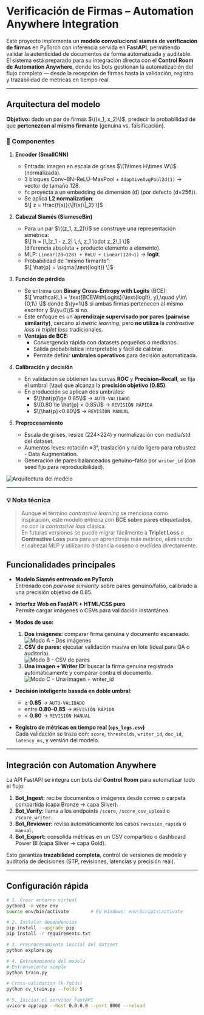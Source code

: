 # Verificación de Firmas – Automation Anywhere Integration

Este proyecto implementa un **modelo convolucional siamés de verificación de firmas** en PyTorch con inferencia servida en **FastAPI**, permitiendo validar la autenticidad de documentos de forma automatizada y auditable.  
El sistema está preparado para su integración directa con el **Control Room de Automation Anywhere**, donde los bots gestionan la automatización del flujo completo — desde la recepción de firmas hasta la validación, registro y trazabilidad de métricas en tiempo real.

---

## Arquitectura del modelo

**Objetivo:** dado un par de firmas $\((x_1, x_2)\)$, predecir la probabilidad de que **pertenezcan al mismo firmante** (genuina vs. falsificación).

### 🔹 Componentes

1. **Encoder (SmallCNN)**  
   - Entrada: imagen en escala de grises $\(1\times H\times W\)$ (normalizada).  
   - 3 bloques Conv–BN–ReLU–MaxPool + `AdaptiveAvgPool2d(1)` → vector de tamaño 128.  
   - `fc` proyecta a un embedding de dimensión \(d\) (por defecto \(d=256\)).  
   - Se aplica **L2 normalization**:  
     $\[
     z = \frac{f(x)}{\|f(x)\|_2}
     \]$

2. **Cabezal Siamés (SiameseBin)**  
   - Para un par $\((z_1, z_2)\)$ se construye una representación simétrica:  
     $\[
     h = [\,|z_1 - z_2| \,;\, z_1 \odot z_2\,]
     \]$  
     (diferencia absoluta + producto elemento a elemento).  
   - MLP: `Linear(2d→128) + ReLU + Linear(128→1)` → **logit**.  
   - Probabilidad de “mismo firmante”:  
     $\[
     \hat{p} = \sigma(\text{logit})
     \]$

3. **Función de pérdida**  
   - Se entrena con **Binary Cross-Entropy with Logits** (BCE):  
     $\[
     \mathcal{L} = \text{BCEWithLogits}(\text{logit}, y),\quad y\in\{0,1\}
     \]$
     donde $\(y=1\)$ si ambas firmas pertenecen al mismo escritor y $\(y=0\)$ si no.  
   - Este enfoque es un **aprendizaje supervisado por pares (pairwise similarity)**, cercano al *metric learning*, pero **no utiliza** la *contrastive loss* ni *triplet loss* tradicionales.  
   - **Ventajas de BCE:**  
     - Convergencia rápida con datasets pequeños o medianos.  
     - Salida probabilística interpretable y fácil de calibrar.  
     - Permite definir **umbrales operativos** para decisión automatizada.

4. **Calibración y decisión**
   - En validación se obtienen las curvas **ROC** y **Precision–Recall**, se fija el umbral \(\tau\) que alcanza la **precisión objetivo (0.85)**.  
   - En producción se aplican dos umbrales:  
     - $\(\hat{p}\ge 0.85\)$ → `AUTO-VALIDADO`  
     - $\(0.80 \le \hat{p} < 0.85\)$ → `REVISIÓN RÁPIDA`  
     - $\(\hat{p}<0.80\)$ → `REVISIÓN MANUAL`

5. **Preprocesamiento**
   - Escala de grises, resize (224×224) y normalización con media/std del dataset.  
   - Aumentos leves: rotación ±3°, traslación y ruido ligero para robustez - Data Augmentation.
   - Generación de pares balanceados genuino–falso por `writer_id` (con seed fijo para reproducibilidad).

![Arquitectura del modelo](imgs/model_arc.png)

---

### 💡 Nota técnica

> Aunque el término *contrastive learning* se menciona como inspiración, este modelo entrena con **BCE sobre pares etiquetados**, no con la *contrastive loss* clásica.  
> En futuras versiones se puede migrar fácilmente a **Triplet Loss** o **Contrastive Loss** pura para un aprendizaje más métrico, eliminando el cabezal MLP y utilizando distancia coseno o euclídea directamente.


## Funcionalidades principales

- **Modelo Siamés entrenado en PyTorch**  
  Entrenado con *pairwise similarity* sobre pares genuino/falso, calibrado a una precisión objetivo de 0.85.

- **Interfaz Web en FastAPI + HTML/CSS puro**  
  Permite cargar imágenes o CSVs para validación instantánea.

- **Modos de uso:**
  1. **Dos imágenes:** comparar firma genuina y documento escaneado.  
     ![Modo A - Dos imágenes](imgs/A_2_signatures.png)
  2. **CSV de pares:** ejecutar validación masiva en lote (ideal para QA o auditoría).  
     ![Modo B - CSV de pares](imgs/B_csv_signatures.png)
  3. **Una imagen + Writer ID:** buscar la firma genuina registrada automáticamente y comparar contra el documento.  
     ![Modo C - Una imagen + writer_id](imgs/C_1_signature.png)

- **Decisión inteligente basada en doble umbral:**  
  - ≥ **0.85** → `AUTO-VALIDADO`  
  - entre **0.80–0.85** → `REVISIÓN RÁPIDA`  
  - < **0.80** → `REVISIÓN MANUAL`

- **Registro de métricas en tiempo real (`ops_logs.csv`)**  
  Cada validación se traza con: `score`, `thresholds`, `writer_id`, `doc_id`, `latency_ms`, y versión del modelo.

---

## Integración con Automation Anywhere

La API FastAPI se integra con bots del **Control Room** para automatizar todo el flujo:

1. **Bot_Ingest:** recibe documentos o imágenes desde correo o carpeta compartida (capa Bronze -> capa Silver).  
2. **Bot_Verify:** llama a los endpoints `/score`, `/score_csv_upload` o `/score_writer`.  
3. **Bot_Reviewer:** revisa automáticamente los casos `revisión_rápida` o `manual`.  
4. **Bot_Export:** consolida métricas en un CSV compartido o dashboard Power BI (capa Silver -> capa Gold).

Esto garantiza **trazabilidad completa**, control de versiones de modelo y auditoría de decisiones (STP, revisiones, latencias y precisión real).

---

## Configuración rápida

```bash
# 1. Crear entorno virtual
python3 -m venv env
source env/bin/activate        # En Windows: env\Scripts\activate

# 2. Instalar dependencias
pip install --upgrade pip
pip install -r requirements.txt

# 3. Preprocesamiento inicial del dataset
python explore.py

# 4. Entrenamiento del modelo
# Entrenamiento simple
python train.py

# Cross-validation (k-folds)
python cv_train.py --folds 5

# 5. Iniciar el servidor FastAPI
uvicorn app:app --host 0.0.0.0 --port 8000 --reload


